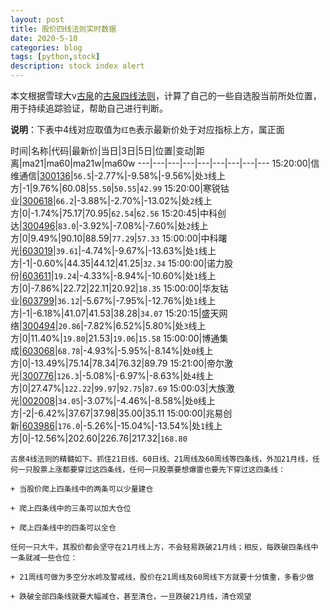 ```yaml
---
layout: post
title: 股价四线法则实时数据
date: 2020-5-10
categories: blog
tags: [python,stock]
description: stock index alert
---
```



本文根据雪球大v[古泉](https://xueqiu.com/u/7148646888)的[古泉四线法则](https://xueqiu.com/7148646888/130498192)，计算了自己的一些自选股当前所处位置，用于持续追踪验证，帮助自己进行判断。

**说明**：下表中4线对应取值为`红色`表示最新价处于对应指标上方，属正面

时间|名称|代码|最新价|当日|3日|5日|位置|变动|距离|ma21|ma60|ma21w|ma60w
---|---|---|---|---|---|---|---|---
15:20:00|信维通信|[300136](https://xueqiu.com/S/SZ300136)|`56.5`|-2.77%|-9.58%|-9.56%|处`3`线上方|-1|9.76%|60.08|`55.50`|`50.55`|`42.99`
15:20:00|寒锐钴业|[300618](https://xueqiu.com/S/SZ300618)|`66.2`|-3.88%|-2.70%|-13.02%|处`2`线上方|0|-1.74%|75.17|70.95|`62.54`|`62.56`
15:20:45|中科创达|[300496](https://xueqiu.com/S/SZ300496)|`83.0`|-3.92%|-7.08%|-7.60%|处`2`线上方|0|9.49%|90.10|88.59|`77.29`|`57.33`
15:00:00|中科曙光|[603019](https://xueqiu.com/S/SH603019)|`39.61`|-4.74%|-9.67%|-13.63%|处`1`线上方|-1|-0.60%|44.35|44.12|41.25|`32.34`
15:00:00|诺力股份|[603611](https://xueqiu.com/S/SH603611)|`19.24`|-4.33%|-8.94%|-10.60%|处`1`线上方|0|-7.86%|22.72|22.11|20.92|`18.35`
15:00:00|华友钴业|[603799](https://xueqiu.com/S/SH603799)|`36.12`|-5.67%|-7.95%|-12.76%|处`1`线上方|-1|-6.18%|41.07|41.53|38.28|`34.07`
15:20:15|盛天网络|[300494](https://xueqiu.com/S/SZ300494)|`20.86`|-7.82%|6.52%|5.80%|处`3`线上方|0|11.40%|`19.80`|21.53|`19.06`|`15.58`
15:00:00|博通集成|[603068](https://xueqiu.com/S/SH603068)|`68.78`|-4.93%|-5.95%|-8.14%|处`0`线上方|0|-13.49%|75.14|78.34|76.32|89.79
15:21:00|帝尔激光|[300776](https://xueqiu.com/S/SZ300776)|`126.3`|-5.08%|-6.97%|-8.63%|处`4`线上方|0|27.47%|`122.22`|`99.97`|`92.75`|`87.69`
15:00:03|大族激光|[002008](https://xueqiu.com/S/SZ002008)|`34.05`|-3.07%|-4.46%|-8.58%|处`0`线上方|-2|-6.42%|37.67|37.98|35.00|35.11
15:00:00|兆易创新|[603986](https://xueqiu.com/S/SH603986)|`176.0`|-5.26%|-15.04%|-13.54%|处`1`线上方|0|-12.56%|202.60|226.76|217.32|`168.80`

```
古泉4线法则的精髓如下。抓住21日线、60日线、21周线及60周线等四条线，外加21月线，任何一只股票上涨都要穿过这四条线，任何一只股票要想爆雷也要先下穿过这四条线：

+ 当股价爬上四条线中的两条可以少量建仓

+ 爬上四条线中的三条可以加大仓位

+ 爬上四条线中的四条可以全仓

任何一只大牛，其股价都会坚守在21月线上方，不会轻易跌破21月线；相反，每跌破四条线中一条就减一些仓位：

+ 21周线可做为多空分水岭及警戒线，股价在21周线及60周线下方就要十分慎重，多看少做

+ 跌破全部四条线就要大幅减仓，甚至清仓，一旦跌破21月线，清仓观望
```